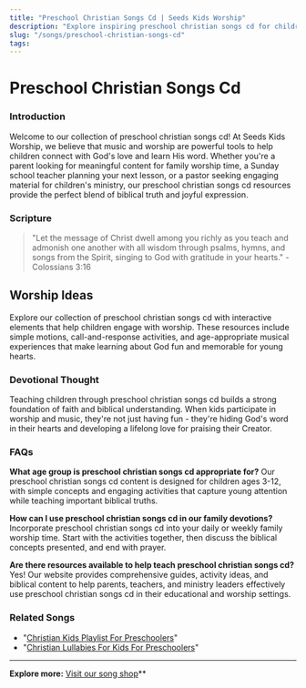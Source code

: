 ```yaml
---
title: "Preschool Christian Songs Cd | Seeds Kids Worship"
description: "Explore inspiring preschool christian songs cd for children's worship and faith development. Biblical music resources for families and ministry."
slug: "/songs/preschool-christian-songs-cd"
tags:
---
```


# Preschool Christian Songs Cd

### Introduction

Welcome to our collection of preschool christian songs cd! At Seeds Kids Worship, we believe that music and worship are powerful tools to help children connect with God's love and learn His word. Whether you're a parent looking for meaningful content for family worship time, a Sunday school teacher planning your next lesson, or a pastor seeking engaging material for children's ministry, our preschool christian songs cd resources provide the perfect blend of biblical truth and joyful expression.

### Scripture

> "Let the message of Christ dwell among you richly as you teach and admonish one another with all wisdom through psalms, hymns, and songs from the Spirit, singing to God with gratitude in your hearts." - Colossians 3:16

## Worship Ideas

Explore our collection of preschool christian songs cd with interactive elements that help children engage with worship. These resources include simple motions, call-and-response activities, and age-appropriate musical experiences that make learning about God fun and memorable for young hearts.

### Devotional Thought

Teaching children through preschool christian songs cd builds a strong foundation of faith and biblical understanding. When kids participate in worship and music, they're not just having fun - they're hiding God's word in their hearts and developing a lifelong love for praising their Creator.

### FAQs

**What age group is preschool christian songs cd appropriate for?**
Our preschool christian songs cd content is designed for children ages 3-12, with simple concepts and engaging activities that capture young attention while teaching important biblical truths.

**How can I use preschool christian songs cd in our family devotions?**
Incorporate preschool christian songs cd into your daily or weekly family worship time. Start with the activities together, then discuss the biblical concepts presented, and end with prayer.

**Are there resources available to help teach preschool christian songs cd?**
Yes! Our website provides comprehensive guides, activity ideas, and biblical content to help parents, teachers, and ministry leaders effectively use preschool christian songs cd in their educational and worship settings.

### Related Songs

- "[Christian Kids Playlist For Preschoolers](/songs/christian-kids-playlist-for-preschoolers/)"
- "[Christian Lullabies For Kids For Preschoolers](/songs/christian-lullabies-for-kids-for-preschoolers/)"

---

**Explore more:** [Visit our song shop](https://seedskidsworship.com/shop)**

<!-- Schema Markup -->
<script type="application/ld+json">
{
  "@context": "https://schema.org",
  "@type": "MusicRecording",
  "name": "Preschool Christian Songs Cd",
  "byArtist": {
    "@type": "MusicGroup",
    "name": "Seeds Kids Worship"
  },
  "isFamilyFriendly": true,
  "url": "https://seedskidsworship.com/songs/preschool-christian-songs-cd/"
}
</script>